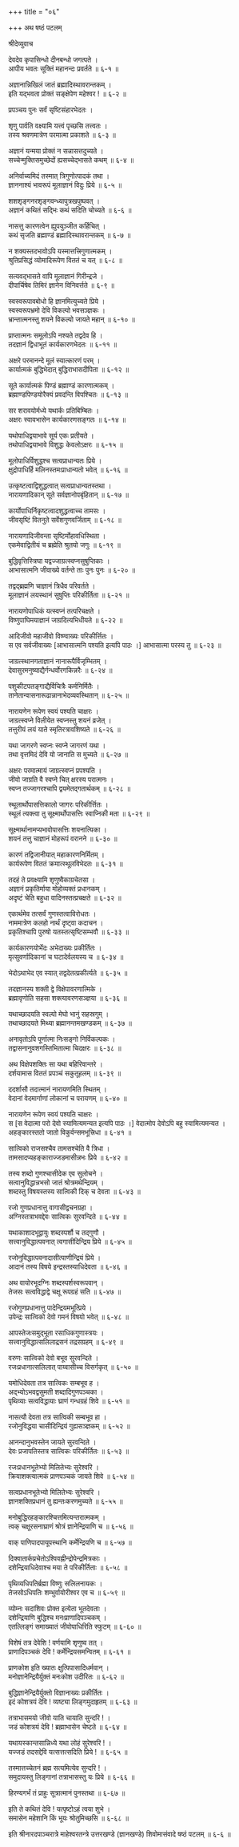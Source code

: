 +++
title = "०६"

+++
अथ षष्ठं पटलम्   
    
    
श्रीदेव्युवाच  
    
    
देवदेव कृपासिन्धो दीनबन्धो जगत्पते ।  
आपीय भवतः सूक्तिं महानन्दः प्रवर्तते ॥ ६-१ ॥  
    
अज्ञानान्निखिलं जातं ब्रह्मादिस्थावरान्तकम् ।  
इति यद्भवता प्रोक्तं सङ्क्षेपेण महेश्वर ! ॥ ६-२ ॥  
    
प्रपञ्चय पुनः सर्वं सृष्टिसंहारभेदतः ।  
    
शृणु पार्वति वक्ष्यामि यत्त्वं पृच्छसि तत्त्वतः ।  
तस्य श्रवणमात्रेण परमात्मा प्रकाशते ॥ ६-३ ॥  
    
अज्ञानं यन्मया प्रोक्तं न सन्नासत्तदुच्यते ।  
सच्चेन्मुक्तिसमुच्छेदों ह्यसच्चेद्भासते कथम् ॥ ६-४ ॥  
    
अनिर्वाच्यमिदं तस्मात् त्रिगुणोत्पादकं तथा ।  
ज्ञाननाश्यं भावरूपं मूलाज्ञानं विदुः प्रिये ॥ ६-५ ॥  
    
शशशृङ्गनरशृङ्गवन्ध्यापुत्रखपुष्पवत् ।  
अज्ञानं कथितं सद्भिः कथं सदिति चोच्यते ॥ ६-६ ॥  
    
नासत्तु कारणत्वेन ह्युपयुञ्जीत कर्हिचित् ।  
कथं सृजति ब्रह्माण्डं ब्रह्मादिस्थावरान्तकम् ॥ ६-७ ॥  
    
न शक्यस्तदभावोऽपि यस्मात्तत्त्रिगुणात्मकम् ।  
श्रुतिप्रसिद्धं व्योमादिरूपेण विततं च यत् ॥ ६-८ ॥  
    
सत्यवद्भासते वापि मूलाज्ञानं गिरीन्द्रजे ।  
दीपार्चिषेव तिमिरं ज्ञानेन विनिवर्त्तते ॥ ६-९ ॥  
    
स्वस्वरूपावबोधो हि ज्ञानमित्युच्यते प्रिये ।  
स्वस्वरूपभ्रमो देवि विकल्पो भवसञ्ज्ञकः ।  
भ्रान्तात्मनस्तु शयने विकल्पो जायते महान् ॥ ६-१० ॥  
    
प्राप्तात्मनः समूलोऽपि नश्यते तद्वदेव हि ।  
तदज्ञानं द्विधाभूतं कार्यकारणभेदतः ॥ ६-११ ॥  
    
अक्षरे परमानन्दे मूलं स्यात्कारणं परम् ।  
कार्यात्मकं बुद्धिभेदात् बुद्धिराभासदीपिता ॥ ६-१२ ॥  
    
सूते कार्यात्मकं पिण्डं ब्रह्माण्डं कारणात्मकम् ।  
ब्रह्माण्डपिण्डयोरैक्यं प्रवदन्ति विपश्चितः ॥ ६-१३ ॥  
    
सर शरावयोर्मध्ये यथार्कः प्रतिबिम्बितः ।  
अक्षरः स्वावभासेन कार्यकारणसङ्गतः ॥ ६-१४ ॥  
    
यथोपाधिद्वयाभावे सूर्य एकः प्रतीयते ।  
तथोपाधिद्वयाभावे विशुद्धः केवलोऽक्षरः ॥ ६-१५ ॥  
    
मूलोपाधिर्विशुद्धश्च सत्वप्राधान्यतः प्रिये ।  
क्षुद्रोपाधिर्हि मलिनस्तमःप्राधान्यतो भवेत् ॥ ६-१६ ॥  
    
उत्कृष्टत्वाद्विशुद्धत्वात् सत्वप्राधान्यतस्तथा ।  
नारायणादिकान् सूते सर्वज्ञानोपबृंहितान् ॥ ६-१७ ॥  
    
कार्योपाधिर्निकृष्टत्वादशुद्धत्वाच्च तामसः ।  
जीवसृष्टिं वितनुते सर्वेशगुणवर्जिताम् ॥ ६-१८ ॥  
    
नारायणादिजीवन्ता सृष्टिर्मोहावधिस्थिता ।  
एकमेवाद्वितीयं च ब्रह्मेति श्रुतयो जगुः ॥ ६-१९ ॥  
    
बुद्धिवृत्तिस्त्रिघा यद्वज्जाग्रत्स्वप्नसुषुप्तिकाः ।  
आभासात्मनि जीवाख्ये वर्तन्ते ताः पुनः पुनः ॥ ६-२० ॥  
    
तद्वद्ब्रह्मणि चाज्ञानं त्रिधैव परिवर्तते ।  
मूलाज्ञानं लयस्थानं सुषुप्तिः परिकीर्तिता ॥ ६-२१ ॥  
    
नारायणोपाधिकं यत्स्वप्नं तत्परिचक्षते ।  
विष्णुपाघिमयाज्ञानं जाग्रदित्यभिधीयते ॥ ६-२२ ॥  
    
आदिजीवो महाजीवो विष्ण्वाख्यः परिकीर्त्तितः ।  
स एव सर्वजीवाख्यः [आभासात्मनि पश्यति इत्यपि पाठः ।] आभासात्मा परस्य तु ॥ ६-२३ ॥  
    
जाग्रत्स्थानगताज्ञानं नानारूपैर्विजृम्भितम् ।  
देवासुरमनुष्याद्यैर्गन्धर्वोरगकिन्नरैः ॥ ६-२४ ॥  
    
पशुकीटपतङ्गाद्यैर्विचित्रैः कर्मनिर्मितैः ।  
तानेतान्वासनारूढान्नानाभेदव्यवस्थितान् ॥ ६-२५ ॥  
    
नारायणेन रूपेण स्वयं पश्यति चाक्षरः ।  
जाग्रत्स्वप्ने विलीयेत स्वप्नस्तु शयनं व्रजेत् ।  
तत्तुरीयं लयं याते स्मृतिरत्रावशिष्यते ॥ ६-२६ ॥  
    
यथा जागरणे स्वप्नः स्वप्ने जागरणं यथा ।  
तथा वृत्तमिदं देवि यो जानाति स मुच्यते ॥ ६-२७ ॥  
    
अक्षरः परमात्मायं जाग्रत्स्वप्नं प्रपश्यति ।  
जीवो जाग्रति वै स्वप्ने चित् क्षरस्य परात्मनः ।  
स्वप्न तज्जागरश्चापि द्वयमेतद्गतार्थकम् ॥ ६-२८ ॥  
    
स्थूलार्थोपासत्तिकालो जागरः परिकीर्त्तितः ।  
स्थूलं त्यक्त्वा तु सूक्ष्मार्थोपासत्तिः स्वाप्निकी मता ॥ ६-२९ ॥  
    
सूक्ष्मार्थानामप्यभावोपासत्तिः शयनात्यिका ।  
शयनं तत्तु चाज्ञानं मोहरूपं वरानने ॥ ६-३० ॥  
    
कारणं तद्विजानीयात् महाकारणनिर्मितम् ।  
कार्यरूपेण विततं क्रमात्स्थूलविभेदतः ॥ ६-३१ ॥  
    
तदहं ते प्रवक्ष्यामि शृणुष्वैकाग्रचेतसा ।  
अज्ञानं प्रकृतिर्माया मोहोव्यक्तं प्रधानकम् ।  
अदृष्टं चेति बहुधा वादिनस्तत्प्रचक्षते ॥ ६-३२ ॥  
    
एकार्थमेव तत्सर्वं गुणस्तत्वाविरोधतः ।  
नाममात्रेण कलहो नार्थं दृष्ट्वा कदाचन ।  
प्रकृतिश्चापि पुरुषो यतस्तत्सृष्टिसम्भवौ ॥ ६-३३ ॥  
    
कार्यकारणयोर्भेदः अभेदाख्यः प्रकीर्तितः ।  
मृत्सुवर्णादिकानां च घटादेर्वलयस्य च ॥ ६-३४ ॥  
    
भेदोऽथाभेद एव स्यात् तद्वदेतत्प्रकीर्त्यते ॥ ६-३५ ॥  
    
तदज्ञानस्य शक्ती द्वे विक्षेपावरणात्मिके ।  
ब्रह्मावृणोति सहसा शक्त्यावरणसञ्ज्ञया ॥ ६-३६ ॥  
    
यथाच्छादयति स्वल्पो मेघो भानुं सहस्रगुम् ।  
तथाच्छादयते मिथ्या ब्रह्मानन्तमखण्डकम् ॥ ६-३७ ॥  
    
अनावृतोऽपि पूर्णात्मा निःसङ्गो निर्विकल्पकः ।  
तद्वासनानुवशगस्तिभितात्मा चिदक्षरः ॥ ६-३८ ॥  
    
अथ विक्षेपशक्तिः सा यथा बहिरिवान्तरे ।  
दर्शयामास विततं प्रपञ्चं सकुतूहलम् ॥ ६-३९ ॥  
    
ददर्शासौ तदात्मानं नारायणमिति स्थितम् ।  
वेदानां वेदमार्गाणां लोकानां च परायणम् ॥ ६-४० ॥  
    
नारायणेन रूपेण स्वयं पश्यति चाक्षरः ।  
स [स वेदात्मा परो देवो स्यामित्यमन्यत इत्यपि पाठः ।] वेदात्मोप देवोऽपि बहु स्यामित्यमन्यत ।  
अहङ्कारस्ततो जातो विकुर्वन्समभूत्त्रिधा ॥ ६-४१ ॥  
    
सात्विको राजसश्चैव तामसश्चेति वै त्रिधा ।  
तामसादप्यहङ्काराज्जडमासीन्नभः प्रिये ॥ ६-४२ ॥  
    
तस्य शब्दो गुणश्चासीदेक एव सुलोचने ।  
सत्वानुविद्धान्नभसो जातं श्रोत्रमथेन्द्रियम् ।  
शब्दस्तु विषयस्तस्य सात्विकी दिक् च देवता ॥ ६-४३ ॥  
    
रजो गुणप्रधानात्तु वागासीद्वचनग्रहा ।  
अग्निस्तत्राभवद्देवः सात्विकः सुरवन्दिते ॥ ६-४४ ॥  
    
यथाकाशादभूद्वायुः शब्दस्पर्शौ च तद्गुणौ ।  
सत्त्वानुविद्धात्पवनात् त्वगासीदिन्द्रिय प्रिये ॥ ६-४५ ॥  
    
रजोनुविद्धात्पवनादासीत्पाणीन्द्रियं प्रिये ।  
आदानं तस्य विषये इन्द्रस्तस्याधिदेवता ॥ ६-४६ ॥  
    
अथ वायोरभूदग्निः शब्दस्पर्शस्वरूपवान् ।  
तेजसः सत्वविद्धाद्वे चक्षू रूपग्रहं सति ॥ ६-४७ ॥  
    
रजोगुणप्रधानात्तु पादेन्द्रियमभूत्प्रिये ।  
उपेन्द्रः सात्विको देवो गमनं विषयो भवेत् ॥ ६-४८ ॥  
    
आपस्तेजःसमुद्भूता रसाधिकगुणास्त्रयः ।  
सत्त्वानुविद्धात्सलिलाद्रसनं तद्रसग्रहम् ॥ ६-४९ ॥  
    
वरुणः सात्विको देवो बभूव सुरवन्दिते ।  
रजःप्रधानात्सलिलात् पाय्वासीच्च विसर्गकृत् ॥ ६-५० ॥  
    
यमोधिदेवता तत्र सात्विकः सम्बभूव ह ।  
अद्भ्योऽभवद्वसुमती शब्दादिगुणपञ्चका ।  
पृथिव्याः सत्वविद्धायाः घ्राणं गन्धग्रहं शिवे ॥ ६-५१ ॥  
    
नासत्यौ देवता तत्र सात्विकी सम्बभूव हा ।  
रजोनुविद्धया चासीदिन्द्रियं गुह्यसञ्ज्ञकम् ॥ ६-५२ ॥  
    
आनन्दानुभवस्तेन जायते सुरवन्दिते ।  
देवः प्रजापतिस्तत्र सात्विकः परिकीर्तितः ॥ ६-५३ ॥  
    
रजःप्रधानभूतेभ्यो मिलितेभ्यः सुरेश्वरि ।  
क्रियाशक्त्यात्मकं प्राणपञ्चकं जायते शिवे ॥ ६-५४ ॥  
    
सत्वप्रधानभूतेभ्यो मिलितेभ्यः सुरेश्वरि ।  
ज्ञानशक्तिप्रधानं तु ह्यन्तःकरणमुच्यते ॥ ६-५५ ॥  
    
मनोबुद्धिरहङ्कारश्चित्तमित्यन्तरात्मकम् ।  
त्वक् चक्षूरसनाघ्राणं श्रोत्रं ज्ञानेन्द्रियाणि च ॥ ६-५६ ॥  
    
वाक् पाणिपादपायूपस्थानि कर्मेन्द्रियणि च ॥ ६-५७ ॥  
    
दिक्वातार्कप्रचेतोऽश्विवह्नीन्द्रोपेन्द्रमित्रकाः ।  
दशेन्द्रियाधिदेवाश्च मया ते परिकीर्तिताः ॥ ६-५८ ॥  
    
पृथिव्यधिपतिर्ब्रह्मा विष्णुः सलिलनायकः ।  
तेजसोऽधिपतिः शम्भुर्वायोरीश्वर एव च ॥ ६-५९ ॥  
    
व्योम्नः सदाशिवः प्रोक्त इत्येता भूतदेवताः ।  
दशेन्द्रियाणि बुद्धिश्च मनःप्राणादिपञ्चकम् ।  
एतल्लिङ्गं समाख्यातं जीवोपाधिरिति स्फुटम् ॥ ६-६० ॥  
    
विशेषं तत्र देवेशि ! वर्णयामि शृणुष्व तत् ।  
प्राणादिपञ्चकं देवि ! कर्मेन्द्रियसमन्वितम् ॥ ६-६१ ॥  
    
प्राणकोश इति ख्यातः क्षुत्पिपासादिधर्मवान् ।  
मनोज्ञानेन्द्रियैर्युक्तं मनःकोश उदीरितः ॥ ६-६२ ॥  
    
बुद्धिज्ञानेन्द्रियैर्युक्तो विज्ञानाख्यः प्रकीर्तितः ।  
इदं कोशत्रयं देवि ! व्यष्ट्या लिङ्गमुदाहृतम् ॥ ६-६३ ॥  
    
तत्राभासमयो जीवो याति चायाति सुन्दरि ! ।  
जडं कोशत्रयं देवि ! ब्रह्माभासेन चेष्टते ॥ ६-६४ ॥  
    
यथायस्कान्तसान्निध्ये यथा लोहं सुरेश्वरि ! ।  
यज्जडं तदसद्देवि यत्सत्तत्सदिति प्रिये ! ॥ ६-६५ ॥  
    
तस्मात्तच्चेतनं ब्रह्म सत्यमित्येव सुन्दरि ! ।  
समुदायस्तु लिङ्गानां तत्राभासस्तु यः प्रिये ॥ ६-६६ ॥  
    
हिरण्यगर्भं तं प्राहुः सूत्रात्मानं पुनस्तथा ॥ ६-६७ ॥  
    
इति ते कथितं देवि ! यत्पृष्टोऽहं त्वया शुभे ।  
समासेन महेशानि किं भूयः श्रोतुमिच्छसि ॥ ६-६८ ॥  
    
    
इति श्रीनारदपाञ्चरात्रे माहेश्वरतन्त्रे उत्तरखण्डे (ज्ञानखण्डे) शिवोमासंवादे षष्ठं पटलम् ॥ ६-६ ॥  
    
    
    
    